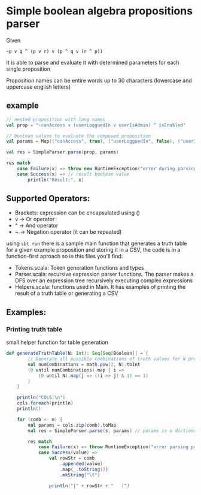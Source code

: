 # Simple boolean algebra propositions parser

Given
```
~p v q ^ (p v r) v (p ^ q v (r ^ p))
```

It is able to parse and evaluate it with determined parameters for each single proposition

Proposition names can be entire words up to 30 characters (lowercase and uppercase english letters)

## example

```scala
// nested proposition with long names
val prop = "~canAccess v (userLogguedIn v userIsAdmin) ^ isEnabled"

// boolean values to evaluate the composed proposition
val params = Map(("canAccess", true), ("userLogguedIn", false), ("userIsAdmin", true), ("isEnabled", true)

val res = SimpleParser.parse(prop, params)

res match
    case Failure(x) => throw new RuntimeException("error during parsing", x)
    case Success(x) => // result boolean value 
        println("Result:", x)
```

## Supported Operators:
- Brackets: expression can be encapsulated using ()
- v -> Or operator
- ^ -> And operator
- ~ -> Negation operator (it can be repeated)

using `sbt run` there is a sample main function that generates a truth table for a given example proposition and storing it in a CSV, the code is in a function-first aproach so in this files you'll find:
- Tokens.scala: Token generation functions and types
- Parser.scala: recursive expression parser functions. The parser makes a DFS over an expression tree recursively executing complex expressions
- Helpers.scala: functions used in Main. It has examples of printing the result of a truth table or generating a CSV

## Examples:

### Printing truth table

small helper function for table generation
```scala
def generateTruthTable(N: Int): Seq[Seq[Boolean]] = {
        // Generate all possible combinations of truth values for N propositions
        val numCombinations = math.pow(2, N).toInt
        (0 until numCombinations).map { i =>
            (0 until N).map(j => ((i >> j) & 1) == 1)
        }
    }
```

```scala
    println("COLS:\n")
    cols.foreach(println)
    println()

    for (comb <- m) {
        val params = cols.zip(comb).toMap
        val res = SimpleParser.parse(s, params) // params is a dictionary where the key is the proposition name and the value its boolean value

        res match
            case Failure(x) => throw RuntimeException("error parsing proposition", x)
            case Success(value) =>
                val rowStr = comb
                    .appended(value)
                    .map{_.toString()}
                    .mkString("\t")

                println("|" + rowStr + "   |")
```